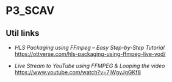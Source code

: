 # P3_SCAV

## Util links

- *HLS Packaging using FFmpeg – Easy Step-by-Step Tutorial* https://ottverse.com/hls-packaging-using-ffmpeg-live-vod/

- *Live Stream to YouTube using FFMPEG & Looping the video* https://www.youtube.com/watch?v=7jWgyJgGKf8